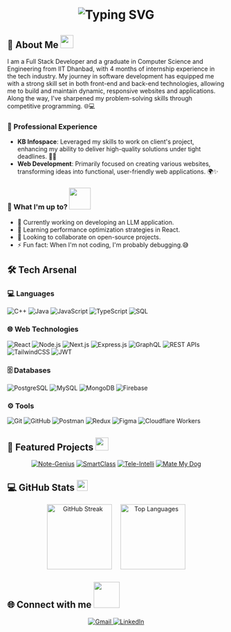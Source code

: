 <h1 align="center">
  <div align="center">
    <img src="https://readme-typing-svg.herokuapp.com?font=Fira+Code&weight=600&size=28&duration=4000&pause=1000&color=6A5ACD&center=true&vCenter=true&repeat=true&width=435&lines=Hi+👋+I'm+Neelansh;Full+Stack+Developer;Engineering+Tomorrow" alt="Typing SVG" />
  </div>
</h1>

## 💫 About Me <img src="https://media.giphy.com/media/WUlplcMpOCEmTGBtBW/giphy.gif" width="30">

I am a Full Stack Developer and a graduate in Computer Science and Engineering from IIT Dhanbad, with 4 months of internship experience in the tech industry. My journey in software development has equipped me with a strong skill set in both front-end and back-end technologies, allowing me to build and maintain dynamic, responsive websites and applications. Along the way, I've sharpened my problem-solving skills through competitive programming. 🌐💻

### 💼 Professional Experience
- **KB Infospace**: Leveraged my skills to work on client's project, enhancing my ability to deliver high-quality solutions under tight deadlines. 🏢🚀
- **Web Development**: Primarily focused on creating various websites, transforming ideas into functional, user-friendly web applications. 🌍✨

### 🌟 What I'm up to? <img src="https://media.giphy.com/media/mGcNjsfWAjY5AEZNw6/giphy.gif" width="50">
- 🔭 Currently working on developing an LLM application.
- 🌱 Learning performance optimization strategies in React.
- 👯 Looking to collaborate on open-source projects.
- ⚡ Fun fact: When I'm not coding, I'm probably debugging.😅

## 🛠️ Tech Arsenal

### 💻 Languages
<div align="left">
  <img src="https://img.shields.io/badge/c%2B%2B-%2300599C.svg?style=for-the-badge&logo=c%2B%2B&logoColor=white" alt="C++" />
  <img src="https://img.shields.io/badge/java-%23F7DF1E.svg?style=for-the-badge&logo=java&logoColor=white" alt="Java" />
  <img src="https://img.shields.io/badge/javascript-%23323330.svg?style=for-the-badge&logo=javascript&logoColor=%23F7DF1E" alt="JavaScript" />
  <img src="https://img.shields.io/badge/typescript-%23007ACC.svg?style=for-the-badge&logo=typescript&logoColor=white" alt="TypeScript" />
  <img src="https://img.shields.io/badge/sql-%2300A2A1.svg?style=for-the-badge&logo=mysql&logoColor=white" alt="SQL" />
</div>

### 🌐 Web Technologies
<div align="left">
  <img src="https://img.shields.io/badge/react-%2320232a.svg?style=for-the-badge&logo=react&logoColor=%2361DAFB" alt="React" />
  <img src="https://img.shields.io/badge/node.js-6DA55F?style=for-the-badge&logo=node.js&logoColor=white" alt="Node.js" />
  <img src="https://img.shields.io/badge/next-black?style=for-the-badge&logo=next.js&logoColor=white" alt="Next.js" />
  <img src="https://img.shields.io/badge/express.js-%23404d59.svg?style=for-the-badge&logo=express&logoColor=white" alt="Express.js" />
  <img src="https://img.shields.io/badge/graphql-E10098?style=for-the-badge&logo=graphql&logoColor=white" alt="GraphQL" />
  <img src="https://img.shields.io/badge/rest%20apis-%23F7DF1E.svg?style=for-the-badge&logo=swagger&logoColor=white" alt="REST APIs" />
  <img src="https://img.shields.io/badge/tailwindcss-%2338B2AC.svg?style=for-the-badge&logo=tailwind-css&logoColor=white" alt="TailwindCSS" />
  <img src="https://img.shields.io/badge/jwt-%23000000.svg?style=for-the-badge&logo=jwt&logoColor=white" alt="JWT" />
</div>

### 🗄️ Databases
<div align="left">
  <img src="https://img.shields.io/badge/postgresql-%23316192.svg?style=for-the-badge&logo=postgresql&logoColor=white" alt="PostgreSQL" />
  <img src="https://img.shields.io/badge/mysql-%234ea94b.svg?style=for-the-badge&logo=mysql&logoColor=white" alt="MySQL" />
  <img src="https://img.shields.io/badge/mongodb-%234ea94b.svg?style=for-the-badge&logo=mongodb&logoColor=white" alt="MongoDB" />
  <img src="https://img.shields.io/badge/firebase-%23039BE5.svg?style=for-the-badge&logo=firebase" alt="Firebase" />
</div>

### ⚙️ Tools
<div align="left">
  <img src="https://img.shields.io/badge/git-%23F05032.svg?style=for-the-badge&logo=git&logoColor=white" alt="Git" />
  <img src="https://img.shields.io/badge/github-%23121011.svg?style=for-the-badge&logo=github&logoColor=white" alt="GitHub" />
  <img src="https://img.shields.io/badge/postman-%23FF6C37.svg?style=for-the-badge&logo=postman&logoColor=white" alt="Postman" />
  <img src="https://img.shields.io/badge/redux-%2343B02A.svg?style=for-the-badge&logo=redux&logoColor=white" alt="Redux" />
  <img src="https://img.shields.io/badge/figma-%23F24E1E.svg?style=for-the-badge&logo=figma&logoColor=white" alt="Figma" />
  <img src="https://img.shields.io/badge/cloudflare%20workers-%23148FF3.svg?style=for-the-badge&logo=cloudflare&logoColor=white" alt="Cloudflare Workers" />
</div>

## 🚀 Featured Projects <img src="https://media.giphy.com/media/WUlplcMpOCEmTGBtBW/giphy.gif" width="30">

<div align="center">

[![Note-Genius](https://github-readme-stats.vercel.app/api/pin/?username=nerdyEther&repo=note-genius&theme=tokyonight)](https://note-genius99.vercel.app/)
[![SmartClass](https://github-readme-stats.vercel.app/api/pin/?username=nerdyEther&repo=Hackfest-Project-SmartClass&theme=tokyonight)](https://github.com/nerdyEther/Hackfest-Project-SmartClass)
[![Tele-Intelli](https://github-readme-stats.vercel.app/api/pin/?username=nerdyEther&repo=tele-intelli&theme=tokyonight)](https://github.com/nerdyEther/tele-intelli)
[![Mate My Dog](https://github-readme-stats.vercel.app/api/pin/?username=nerdyEther&repo=mate_my_dog&theme=tokyonight)](https://github.com/nerdyEther/mate_my_dog)

</div>

## 💻 GitHub Stats <img src="https://media.giphy.com/media/cj87CxfRtrUifF3Ryk/giphy.gif" width="25">
<div align="center" style="display: flex; justify-content: center; gap: 20px;">
  <img src="https://github-readme-streak-stats.herokuapp.com/?user=nerdyEther&theme=tokyonight&hide_border=false" alt="GitHub Streak" height="150" />
  <img src="https://github-readme-stats.vercel.app/api/top-langs/?username=nerdyEther&theme=tokyonight&hide_border=false&include_all_commits=false&count_private=true&layout=compact" alt="Top Languages" height="150" />
</div>

## 🌐 Connect with me <img src="https://media.giphy.com/media/LnQjpWaON8nhr21vNW/giphy.gif" width="60">
<div align="center">
  <a href="mailto:neelansh404@gmail.com">
    <img src="https://img.shields.io/badge/Gmail-D14836?style=for-the-badge&logo=gmail&logoColor=white" alt="Gmail"/>
  </a>
  <a href="https://linkedin.com/in/neelansh-bansiwal-91b586237">
    <img src="https://img.shields.io/badge/LinkedIn-0077B5?style=for-the-badge&logo=linkedin&logoColor=white" alt="LinkedIn"/>
  </a>
</div>
